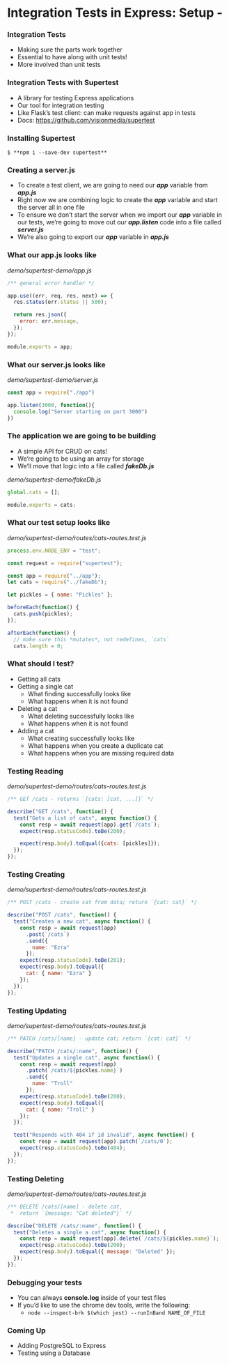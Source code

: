 # Integration Tests in Express: Setup -

### Integration Tests
- Making sure the parts work together
- Essential to have along with unit tests!
- More involved than unit tests

### Integration Tests with Supertest
- A library for testing Express applications
- Our tool for integration testing
- Like Flask’s test client: can make requests against app in tests
- Docs: https://github.com/visionmedia/supertest

### Installing Supertest
`$ **npm i --save-dev supertest**`

### Creating a server.js
- To create a test client, we are going to need our ***app*** variable from ***app.js***
- Right now we are combining logic to create the ***app*** variable and start the server all in one file
- To ensure we don’t start the server when we import our ***app*** variable in our tests, we’re going to move out our ***app.listen*** code into a file called ***server.js***
- We’re also going to export our ***app*** variable in ***app.js***

### What our app.js looks like
_demo/supertest-demo/app.js_
```js
/** general error handler */

app.use((err, req, res, next) => {
  res.status(err.status || 500);

  return res.json({
    error: err.message,
  });
});

module.exports = app;
```

### What our server.js looks like
_demo/supertest-demo/server.js_
```js
const app = require("./app")

app.listen(3000, function(){
  console.log("Server starting on port 3000")
})
```

### The application we are going to be building
- A simple API for CRUD on cats!
- We’re going to be using an array for storage
- We’ll move that logic into a file called ***fakeDb.js***

_demo/supertest-demo/fakeDb.js_
```js
global.cats = [];

module.exports = cats;
```

### What our test setup looks like
_demo/supertest-demo/routes/cats-routes.test.js_
```js
process.env.NODE_ENV = "test";

const request = require("supertest");

const app = require("../app");
let cats = require("../fakeDb");

let pickles = { name: "Pickles" };

beforeEach(function() {
  cats.push(pickles);
});

afterEach(function() {
  // make sure this *mutates*, not redefines, `cats`
  cats.length = 0;
```

### What should I test?
- Getting all cats
- Getting a single cat
    - What finding successfully looks like
    - What happens when it is not found
- Deleting a cat
    - What deleting successfully looks like
    - What happens when it is not found
- Adding a cat
    - What creating successfully looks like
    - What happens when you create a duplicate cat
    - What happens when you are missing required data

### Testing Reading
_demo/supertest-demo/routes/cats-routes.test.js_
```js
/** GET /cats - returns `{cats: [cat, ...]}` */

describe("GET /cats", function() {
  test("Gets a list of cats", async function() {
    const resp = await request(app).get(`/cats`);
    expect(resp.statusCode).toBe(200);

    expect(resp.body).toEqual({cats: [pickles]});
  });
});
```

### Testing Creating
_demo/supertest-demo/routes/cats-routes.test.js_
```js
/** POST /cats - create cat from data; return `{cat: cat}` */

describe("POST /cats", function() {
  test("Creates a new cat", async function() {
    const resp = await request(app)
      .post(`/cats`)
      .send({
        name: "Ezra"
      });
    expect(resp.statusCode).toBe(201);
    expect(resp.body).toEqual({
      cat: { name: "Ezra" }
    });
  });
});
```

### Testing Updating
_demo/supertest-demo/routes/cats-routes.test.js_
```js
/** PATCH /cats/[name] - update cat; return `{cat: cat}` */

describe("PATCH /cats/:name", function() {
  test("Updates a single cat", async function() {
    const resp = await request(app)
      .patch(`/cats/${pickles.name}`)
      .send({
        name: "Troll"
      });
    expect(resp.statusCode).toBe(200);
    expect(resp.body).toEqual({
      cat: { name: "Troll" }
    });
  });

  test("Responds with 404 if id invalid", async function() {
    const resp = await request(app).patch(`/cats/0`);
    expect(resp.statusCode).toBe(404);
  });
});
```

### Testing Deleting
_demo/supertest-demo/routes/cats-routes.test.js_
```js
/** DELETE /cats/[name] - delete cat,
 *  return `{message: "Cat deleted"}` */

describe("DELETE /cats/:name", function() {
  test("Deletes a single a cat", async function() {
    const resp = await request(app).delete(`/cats/${pickles.name}`);
    expect(resp.statusCode).toBe(200);
    expect(resp.body).toEqual({ message: "Deleted" });
  });
});
```

### Debugging your tests
- You can always **console.log** inside of your test files
- If you’d like to use the chrome dev tools, write the following:
    - `node --inspect-brk $(which jest) --runInBand NAME_OF_FILE`

### Coming Up
- Adding PostgreSQL to Express
- Testing using a Database
